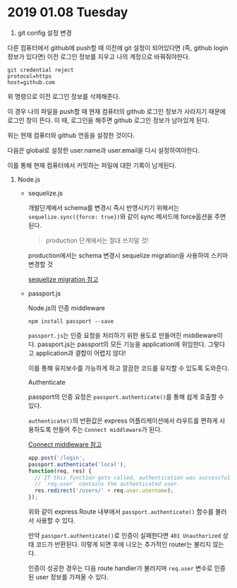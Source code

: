 # 2019 01.08 Tuesday

1. git config 설정 변경

다른 컴퓨터에서 github에 push할 때 이전에 git 설정이 되어있다면 \(즉, github login 정보가 있다면\) 이전 로그인 정보를 지우고 나의 계정으로 바꿔줘야한다.

```text
git credential reject
protocol=https
host=github.com
```

위 명령으로 이전 로그인 정보를 삭제해준다.

이 경우 나의 파일을 push할 때 현재 컴퓨터의 github 로그인 정보가 사라지기 때문에 로그인 창이 뜬다. 이 때, 로그인을 해주면 github 로그인 정보가 남아있게 된다.

위는 현재 컴퓨터와 github 연동을 설정한 것이다.

다음은 global로 설정한 user.name과 user.email을 다시 설정하여야한다.

이를 통해 현재 컴퓨터에서 커밋하는 파일에 대한 기록이 남게된다.

1. Node.js
   * sequelize.js

     개발단계에서 schema를 변경시 즉시 반영시키기 위해서는 `sequelize.sync({force: true})`와 같이 sync 메서드에 force옵션을 주면 된다.

     > production 단계에서는 절대 쓰지말 것!

     production에서는 schema 변경시 sequelize migration을 사용하여 스키마 변경할 것

     [sequelize migration 참고](http://docs.sequelizejs.com/manual/tutorial/migrations.html)

   * passport.js

     Node.js의 인증 middleware

     ```text
     npm install passport --save
     ```

     `passport.js`는 인증 요청을 처리하기 위한 용도로 만들어진 middleware이다. passport.js는 passport의 모든 기능을 application에 위임한다. 그렇다고 application과 결합이 어렵지 않다!

     이를 통해 유지보수를 가능하게 하고 깔끔한 코드를 유지할 수 있도록 도와준다.

     Authenticate

     passport의 인증 요청은 `passport.authenticate()`를 통해 쉽게 호출할 수 있다.

     `authenticate()`의 반환값은 express 어플리케이션에서 라우트를 편하게 사용하도록 만들어 주는 `Connect middleware`가 된다.

     [Connect middleware 참고](https://github.com/senchalabs/connect#readme)

     ```javascript
     app.post('/login',
     passport.authenticate('local'),
     function(req, res) {
       // If this function gets called, authentication was successful.
       // `req.user` contains the authenticated user.
       res.redirect('/users/' + req.user.username);
     });
     ```

     위와 같이 express Route 내부에서 `passport.authenticate()` 함수를 불러서 사용할 수 있다.

     만약 `passport.authenticate()`로 인증이 실패한다면 `401 Unauthorized` 상태 코드가 반환된다. 이렇게 되면 후에 나오는 추가적인 router는 불리지 않는다.

     인증이 성공한 경우는 다음 route handler가 불러지며 `req.user` 변수로 인증된 user 정보를 가져올 수 있다.

